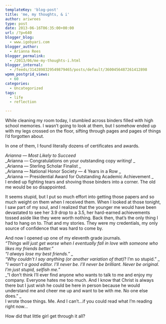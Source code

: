 ```yaml
---
templateKey: 'blog-post'
title: 'me, my thoughts, & i'
author: ariwrees
type: post
date: 2013-06-16T06:35:00+00:00
url: /?p=640
blogger_blog:
  - www.igobyari.com
blogger_author:
  - Arianna Rees
blogger_permalink:
  - /2013/06/me-my-thoughts-i.html
blogger_internal:
  - /feeds/3142898329549879465/posts/default/3600456487261412898
wpmm_postgrid_views:
  - 60
categories:
  - Uncategorized
tags:
  - life
  - reflection

---
```

While cleaning my room today, I stumbled across binders filled with high school memories. I wasn’t going to look at them, but I somehow ended up with my legs crossed on the floor, sifting through pages and pages of things I’d forgotten about.

In one of them, I found literally dozens of certificates and awards.

_Arianna — Most Likely to Succeed_  
_Arianna — Congratulations on your outstanding copy writing! _  
_Arianna — Sterling Scholar Finalist _  
_Arianna — National Honor Society — 4 Years in a Row _  
_Arianna — Presidential Award for Outstanding Academic Achievement _  
I ended up fighting tears and shoving those binders into a corner. The old me would be so disappointed.

It seems stupid, but I put so much effort into getting those papers and so much weight on them when I received them. When I looked at those tonight, I saw part of my soul, and I realized that the younger me would have been devastated to see her 3.9 drop to a 3.5, her hard-earned achievements tossed aside like they were worth nothing. Back then, that’s the only thing I had to hang on to. That and my stories. They were my credentials, my only source of confidence that was hard to come by.

And now I opened up one of my eleventh grade journals.  
_“Things will just get worse when I eventually fall in love with someone who likes my friends better.”_  
_“I always lose my best friends.” _  
_“Why couldn’t I say anything_ (or another variation of that)_? I’m so stupid.” _  
_“I wasn’t a good editor. I’ll never be. I’ll never be brilliant. Never be original. I’m just stupid, selfish me.”_  
_“I don’t think I’ll ever find anyone who wants to talk to me and enjoy my company. Everyone hates me too much. And I know that Christ is always there but I just wish he could be here in person because he would understand me and cheer me up and want to be with me. No one else does.” _  
I wrote those things. Me. And I can’t…if you could read what I’m reading right now…

How did that little girl get through it all?
